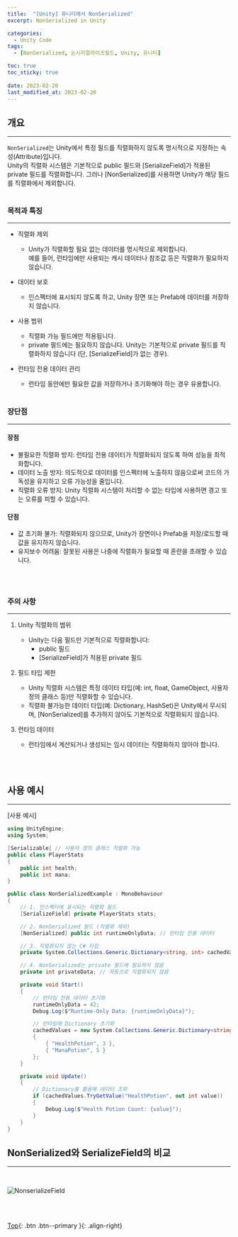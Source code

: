 ```yaml
---
title:  "[Unity] 유니티에서 NonSerialized"
excerpt: NonSerialized in Unity

categories:
  - Unity Code
tags:
  - [NonSerialized, 논시리얼라이즈필드, Unity, 유니티]

toc: true
toc_sticky: true
 
date: 2023-02-20
last_modified_at: 2023-02-20
---
```


## 개요
---
```NonSerialized```는 Unity에서 특정 필드를 직렬화하지 않도록 명시적으로 지정하는 속성(Attribute)입니다. <br>
Unity의 직렬화 시스템은 기본적으로 public 필드와 [SerializeField]가 적용된 private 필드를 직렬화합니다. 그러나 [NonSerialized]를 사용하면 Unity가 해당 필드를 직렬화에서 제외합니다. <br><br>

### 목적과 특징
---
* 직렬화 제외
  * Unity가 직렬화할 필요 없는 데이터를 명시적으로 제외합니다.<br>
    예를 들어, 런타임에만 사용되는 캐시 데이터나 참조값 등은 직렬화가 필요하지 않습니다.

* 데이터 보호
  * 인스펙터에 표시되지 않도록 하고, Unity 장면 또는 Prefab에 데이터를 저장하지 않습니다.

* 사용 범위
  * 직렬화 가능 필드에만 적용됩니다.
  * private 필드에는 필요하지 않습니다. Unity는 기본적으로 private 필드를 직렬화하지 않습니다
    (단, [SerializeField]가 없는 경우).

* 런타임 전용 데이터 관리
  * 런타임 동안에만 필요한 값을 저장하거나 초기화해야 하는 경우 유용합니다.
<br><br>

### 장단점
---
#### 장점
* 불필요한 직렬화 방지: 런타임 전용 데이터가 직렬화되지 않도록 하여 성능을 최적화합니다.
* 데이터 노출 방지: 의도적으로 데이터를 인스펙터에 노출하지 않음으로써 코드의 가독성을 유지하고 오류 가능성을 줄입니다.
* 직렬화 오류 방지: Unity 직렬화 시스템이 처리할 수 없는 타입에 사용하면 경고 또는 오류를 피할 수 있습니다.

#### 단점
* 값 초기화 불가: 직렬화되지 않으므로, Unity가 장면이나 Prefab을 저장/로드할 때 값을 유지하지 않습니다.
* 유지보수 어려움: 잘못된 사용은 나중에 직렬화가 필요할 때 혼란을 초래할 수 있습니다.

<br><br>


### 주의 사항
---
1. Unity 직렬화의 범위
   * Unity는 다음 필드만 기본적으로 직렬화합니다:
     * public 필드
     * [SerializeField]가 적용된 private 필드 

2. 필드 타입 제한
   * Unity 직렬화 시스템은 특정 데이터 타입(예: int, float, GameObject, 사용자 정의 클래스 등)만 직렬화할 수 있습니다.
   * 직렬화 불가능한 데이터 타입(예: Dictionary, HashSet)은 Unity에서 무시되며, [NonSerialized]를 추가하지 않아도 기본적으로 직렬화되지 않습니다.

3. 런타임 데이터
   * 런타임에서 계산되거나 생성되는 임시 데이터는 직렬화하지 않아야 합니다.

<br><br>

## 사용 예시
---

[사용 예시]

```c#
using UnityEngine;
using System;

[Serializable] // 사용자 정의 클래스 직렬화 가능
public class PlayerStats
{
    public int health;
    public int mana;
}

public class NonSerializedExample : MonoBehaviour
{
    // 1. 인스펙터에 표시되는 직렬화 필드
    [SerializeField] private PlayerStats stats;

    // 2. NonSerialized 필드 (직렬화 제외)
    [NonSerialized] public int runtimeOnlyData; // 런타임 전용 데이터

    // 3. 직렬화되지 않는 C# 타입
    private System.Collections.Generic.Dictionary<string, int> cachedValues;

    // 4. NonSerialized는 private 필드에 필요하지 않음
    private int privateData; // 자동으로 직렬화되지 않음

    private void Start()
    {
        // 런타임 전용 데이터 초기화
        runtimeOnlyData = 42;
        Debug.Log($"Runtime-Only Data: {runtimeOnlyData}");

        // 런타임에 Dictionary 초기화
        cachedValues = new System.Collections.Generic.Dictionary<string, int>
        {
            { "HealthPotion", 3 },
            { "ManaPotion", 5 }
        };
    }

    private void Update()
    {
        // Dictionary를 활용해 데이터 조회
        if (cachedValues.TryGetValue("HealthPotion", out int value))
        {
            Debug.Log($"Health Potion Count: {value}");
        }
    }
}
```

## NonSerialized와 SerializeField의 비교
---
<br>

![NonserializeField](https://github.com/user-attachments/assets/85ef6926-582d-4f1d-ac13-819c50971d81)

<br><br>

[Top](#){: .btn .btn--primary }{: .align-right}